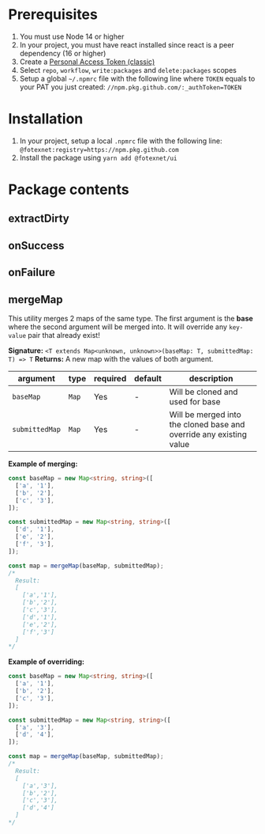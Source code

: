 # Prerequisites

1. You must use Node 14 or higher
2. In your project, you must have react installed since react is a peer dependency (16 or higher)
3. Create a [Personal Access Token (classic)](https://docs.github.com/en/authentication/keeping-your-account-and-data-secure/creating-a-personal-access-token#creating-a-personal-access-token-classic)
4. Select `repo`, `workflow`, `write:packages` and `delete:packages` scopes
5. Setup a global `~/.npmrc` file with the following line where `TOKEN` equals to your PAT you just created: `//npm.pkg.github.com/:_authToken=TOKEN`

# Installation

1. In your project, setup a local `.npmrc` file with the following line: `@fotexnet:registry=https://npm.pkg.github.com`
2. Install the package using `yarn add @fotexnet/ui`

# Package contents

## extractDirty

## onSuccess

## onFailure

## mergeMap

This utility merges 2 maps of the same type. The first argument is the **base** where the second argument will be merged into. It will override any `key-value` pair that already exist!

**Signature:** `<T extends Map<unknown, unknown>>(baseMap: T, submittedMap: T) => T`
**Returns:** A new map with the values of both argument.

| argument       | type  | required | default | description                                                         |
| -------------- | ----- | -------- | ------- | ------------------------------------------------------------------- |
| `baseMap`      | `Map` | Yes      | -       | Will be cloned and used for base                                    |
| `submittedMap` | `Map` | Yes      | -       | Will be merged into the cloned base and override any existing value |

**Example of merging:**

```typescript
const baseMap = new Map<string, string>([
  ['a', '1'],
  ['b', '2'],
  ['c', '3'],
]);

const submittedMap = new Map<string, string>([
  ['d', '1'],
  ['e', '2'],
  ['f', '3'],
]);

const map = mergeMap(baseMap, submittedMap);
/*
  Result:
  [
    ['a','1'],
    ['b','2'],
    ['c','3'],
    ['d','1'],
    ['e','2'],
    ['f','3']
  ]
*/
```

**Example of overriding:**

```typescript
const baseMap = new Map<string, string>([
  ['a', '1'],
  ['b', '2'],
  ['c', '3'],
]);

const submittedMap = new Map<string, string>([
  ['a', '3'],
  ['d', '4'],
]);

const map = mergeMap(baseMap, submittedMap);
/*
  Result:
  [
    ['a','3'],
    ['b','2'],
    ['c','3'],
    ['d','4']
  ]
*/
```
